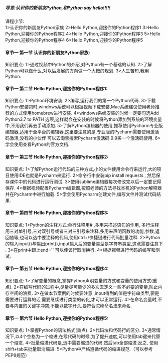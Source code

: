 ##### 导言:认识你的新朋友Python,和Python     say hello!!!!!

课程小节:  
1>认识你的新朋友Python家族
2>Hello Python,迎接你的Python程序1
3>Hello Python,迎接你的Python程序2
4>Hello Python,迎接你的Python程序3
5>Hello Python,迎接你的Python程序4
6>Hello Python,迎接你的Python程序5

#### 章节一  第一节 认识你的新朋友Python家族:
   知识要点:
        1>通过视频中Python的介绍,对Python有一个基础的认知.
        2>了解Python可以做什么,对以后发展的方向做一个大概的规划.
        3>人生苦短,我用Python.
#### 章节一  第二节 Hello Python,迎接你的Python程序1:
   知识要点:
        1>Python环境安装.
        2>编写,运行我们的第一个Python代码.
        3>下载Python安装包时,windows系统可以根据视频下载安装,Mac系统建议使用老师推荐的方式使用homebrew进行安装.
        4>windows系统安装的时候一定要勾选Add Python3.7 to PATH 选项,这样就会在安装的时候将Python添加到系统的环境变量中,不用我们再去手动添加.
        5>了解Python编辑器的使用,推荐使用Pycharm专业版编辑器,适用于全平台的编辑器,这里要注意的是,专业版的Pycharm需要使用激活码激活,没有的小伙伴 可以去淘宝搜索Pycharm激活码  9.9买一个激活码使用.
        6>学会使用查看Python的官方文档.
#### 章节一  第三节 Hello Python,迎接你的Python程序2:
   知识要点:
        1>了解Python运行代码的三种方式,小的文件使用命令行来运行,大的项目使用IDE也就是Pycharm来运行.
        2>命令行中安装pip install requests , 然后保存课件中的代码进行运行测试.
        3>使用sublime编辑器每次修改完以后一定要记得保存.
        4>根据视频配置Pycharm编辑器,按照老师的方法寻找本机的Python解释器并在Pycharm中进行加载.
        5>学会使用Pycharm创建文件,编写文件并测试代码结果.
#### 章节一  第四节 Hello Python,迎接你的Python程序3:
   知识要点:
        1>Python的注释方式:单行注释用# ,多用来描述语句的作用,  多行注释用三对单引号,三对双引号或者三对三引号来注释,多用来声明函数的功能,参数,返回值等,也可以选中要注释的代码,使用ctrl+/快捷键进行代码批量注释.
        2>Python的输入input()与输出print(),input输入后的变量类型是字符串类型,这点需要注意下 .
        3>在print中跟上end='' 可以使该行取消换行.
        4>根据视频进行代码的编写和测试.
#### 章节一  第五节 Hello Python,迎接你的Python程序4:
   知识要点:
        1>了解变量的概念,掌握Python声明变量的方式和变量的使用方式(重点).
        2>在编写代码的过程中,尽量尽可能少的多次去定义一些不必要的变量,防止内存空间的浪费.
        3>在做本节案例的时候要注意 ,input得到的值是字符串类型,要是需要进行运算的话,需要继续进行类型的转化,才可以正常运行.
        4>在命名变量时,不要与内置的关键字冲突,不能以数字开头,要符合驼峰命名法来命名.
#### 章节一  第六节 Hello Python,迎接你的Python程序5:
   知识要点:
        1>掌握Python的语法格式(重点).
        2>代码块和代码行的区分.
        3>通常情况下,以4个空格为一个缩进,在写代码的时候,为了提升速度,可以使用tab键来代替一个缩进.
        4>批量缩进代码是,选中需要缩进的代码,然后tab全部缩进.反之, 使用shift+tab来批量取消缩进.
        5>Python中严格遵循代码的缩进规范.（可以参考PEP8规范）
